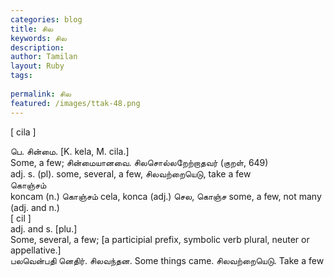```yaml
---
categories: blog
title: சில
keywords: சில
description: 
author: Tamilan
layout: Ruby
tags: 
 
permalink: சில
featured: /images/ttak-48.png
---
```

  
[ cila ]  
  
பெ. சின்மை. [K. kela, M. cila.]  
Some, a few; சின்மையானவை. சிலசொல்லறேற்றாதவர் (குறள், 649)  
adj. s. (pl). some, several, a few, சிலவற்றையெடு, take a few  
கொஞ்சம்  
koncam (n.) கொஞ்சம் cela, konca (adj.) செல, கொஞ்ச some, a few, not many (adj. and n.)  
[ cil ]  
adj. and s. [plu.]  
Some, several, a few; [a participial prefix, symbolic verb plural, neuter or appellative.]  
பலவென்பதி னெதிர். சிலவந்தன. Some things came. சிலவற்றையெடு. Take a few